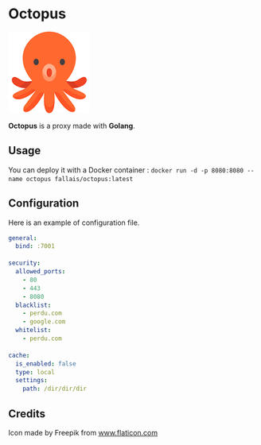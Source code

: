# Octopus

![Octopus](https://github.com/fallais/octopus/blob/master/assets/octopus_small.png)

**Octopus** is a proxy made with **Golang**.

## Usage

You can deploy it with a Docker container : `docker run -d -p 8080:8080 --name octopus fallais/octopus:latest`

## Configuration

Here is an example of configuration file.

```yaml
general:
  bind: :7001

security:
  allowed_ports:
    - 80
    - 443
    - 8080
  blacklist:
    - perdu.com
    - google.com
  whitelist:
    - perdu.com

cache:
  is_enabled: false
  type: local
  settings:
    path: /dir/dir/dir
```

## Credits

Icon made by Freepik from www.flaticon.com